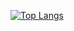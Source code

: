 [![Top Langs](https://github-readme-stats.vercel.app/api/top-langs/?username=callsamu&theme=dracula)](https://github.com/anuraghazra/github-readme-stats)
